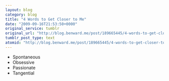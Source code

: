 ```yaml
---
layout: blog
category: blog
title: "4 Words to Get Closer to Me"
date: "2009-09-16T21:53:50+0000"
original_service: tumblr
original_url: "http://blog.benward.me/post/189665445/4-words-to-get-closer-to-me"
tumblr_post_type: text
atomid: "http://blog.benward.me/post/189665445/4-words-to-get-closer-to-me"
---
```

* Spontaneous
* Obsessive
* Passionate
* Tangential